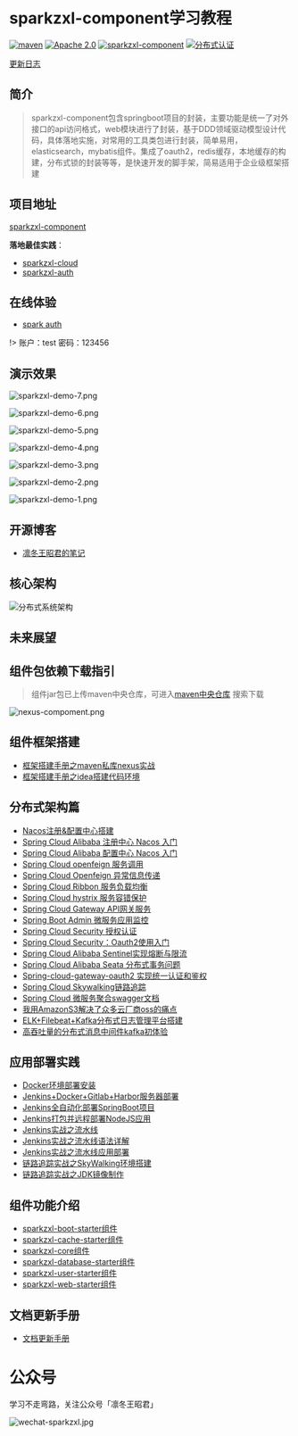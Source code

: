 # sparkzxl-component学习教程

<p>
<a href="https://search.maven.org/search?q=sparkzxl"><img src="https://img.shields.io/badge/sparkzxl--component-1.3-blue" alt="maven"></a>
<a href="https://www.apache.org/licenses/"><img src="https://img.shields.io/badge/license-Apache%202.0-blue" alt="Apache 2.0"></a>
<a href="https://github.com/sparkzxl/sparkzxl-component"><img src="https://img.shields.io/badge/组件-sparkzxl--component-orange" alt="sparkzxl-component"></a>
<a href="https://github.com/sparkzxl/sparkzxl-auth"><img src="https://img.shields.io/badge/分布式认证-sparkzxl--auth-success" alt="分布式认证"></a>
</p>

[更新日志](forward/CHANGELOG.md)

## 简介

> sparkzxl-component包含springboot项目的封装，主要功能是统一了对外接口的api访问格式，web模块进行了封装，基于DDD领域驱动模型设计代码，具体落地实施，对常用的工具类包进行封装，简单易用，elasticsearch，mybatis组件。集成了oauth2，redis缓存，本地缓存的构建，分布式锁的封装等等，是快速开发的脚手架，简易适用于企业级框架搭建

## 项目地址

[sparkzxl-component](https://github.com/sparkzxl/sparkzxl-component.git)

**落地最佳实践**：

- [sparkzxl-cloud](https://github.com/sparkzxl/sparkzxl-cloud.git)
- [sparkzxl-auth](https://github.com/sparkzxl/sparkzxl-auth.git)

## 在线体验

- [spark auth](http://119.45.182.28:3000/login)

!> 账户：test 密码：123456

## 演示效果

![sparkzxl-demo-7.png](https://oss.sparksys.top/images/sparkzxl-demo-7.png)

![sparkzxl-demo-6.png](https://oss.sparksys.top/images/sparkzxl-demo-6.png)

![sparkzxl-demo-5.png](https://oss.sparksys.top/images/sparkzxl-demo-5.png)

![sparkzxl-demo-4.png](https://oss.sparksys.top/images/sparkzxl-demo-4.png)

![sparkzxl-demo-3.png](https://oss.sparksys.top/images/sparkzxl-demo-3.png)

![sparkzxl-demo-2.png](https://oss.sparksys.top/images/sparkzxl-demo-2.png)

![sparkzxl-demo-1.png](https://oss.sparksys.top/images/sparkzxl-demo-1.png)

## 开源博客

- [凛冬王昭君的笔记](https://www.sparksys.top)

## 核心架构

![分布式系统架构](https://oss.sparksys.top/sparkzxl-component/distributed-architecture.jpg)

## 未来展望

## 组件包依赖下载指引

> 组件jar包已上传maven中央仓库，可进入[maven中央仓库](https://search.maven.org/) 搜索下载

![nexus-compoment.png](https://oss.sparksys.top/sparkzxl-component/nexus-compoment.png)

## 组件框架搭建

- [框架搭建手册之maven私库nexus实战](forward/framework/框架搭建手册之maven私库nexus实战.md)
- [框架搭建手册之idea搭建代码环境](forward/framework/框架搭建手册之idea搭建代码环境.md)

## 分布式架构篇

- [Nacos注册&配置中心搭建](forward/distributed/分布式架构之Nacos注册&配置中心搭建.md)
- [Spring Cloud Alibaba 注册中心 Nacos 入门](forward/distributed/分布式架构之SpringCloudAlibaba注册中心Nacos入门.md)
- [Spring Cloud Alibaba 配置中心 Nacos 入门](forward/distributed/分布式架构之SpringCloudAlibaba配置中心Nacos入门.md)
- [Spring Cloud openfeign 服务调用](forward/222)
- [Spring Cloud Openfeign 异常信息传递](forward/distributed/SpringCloudOpenfeign异常信息传递.md)
- [Spring Cloud Ribbon 服务负载均衡](forward/222)
- [Spring Cloud hystrix 服务容错保护](forward/222)
- [Spring Cloud Gateway API网关服务](forward/222)
- [Spring Boot Admin 微服务应用监控](forward/222)
- [Spring Cloud Security 授权认证](forward/222)
- [Spring Cloud Security：Oauth2使用入门](forward/222)
- [Spring Cloud Alibaba Sentinel实现熔断与限流](forward/222)
- [Spring Cloud Alibaba Seata 分布式事务问题](forward/222)
- [Spring-cloud-gateway-oauth2 实现统一认证和鉴权](forward/222)
- [Spring Cloud Skywalking链路追踪](forward/222)
- [Spring Cloud 微服务聚合swagger文档](forward/222)
- [我用AmazonS3解决了众多云厂商oss的痛点](forward/distributed/我用AmazonS3解决了众多云厂商oss的痛点.md)
- [ELK+Filebeat+Kafka分布式日志管理平台搭建](forward/distributed/分布式架构之ELK+Filebeat+Kafka分布式日志管理平台搭建.md)
- [高吞吐量的分布式消息中间件kafka初体验](forward/222.md)

## 应用部署实践

- [Docker环境部署安装](forward/deploy/Docker环境部署安装.md)
- [Jenkins+Docker+Gitlab+Harbor服务器部署](forward/deploy/Jenkins+Docker+Gitlab+Harbor服务器部署.md)
- [Jenkins全自动化部署SpringBoot项目](forward/deploy/Jenkins全自动化部署SpringBoot项目.md)
- [Jenkins打包并远程部署NodeJS应用](forward/deploy/Jenkins打包并远程部署NodeJS应用.md)
- [Jenkins实战之流水线](forward/deploy/Jenkins实战之流水线.md)
- [Jenkins实战之流水线语法详解](forward/deploy/Jenkins实战之流水线语法详解.md)
- [Jenkins实战之流水线应用部署](forward/deploy/Jenkins实战之流水线应用部署.md)
- [链路追踪实战之SkyWalking环境搭建](forward/distributed/链路追踪实战之SkyWalking环境搭建.md)
- [链路追踪实战之JDK镜像制作](forward/distributed/链路追踪实战之JDK镜像制作.md)

## 组件功能介绍

- [sparkzxl-boot-starter组件](forward/component/sparkzxl-boot.md)
- [sparkzxl-cache-starter组件](forward/component/sparkzxl-cache.md)
- [sparkzxl-core组件](forward/component/sparkzxl-core.md)
- [sparkzxl-database-starter组件](forward/component/sparkzxl-database.md)
- [sparkzxl-user-starter组件](forward/component/sparkzxl-user.md)
- [sparkzxl-web-starter组件](forward/component/sparkzxl-web.md)

## 文档更新手册

- [文档更新手册](forward/文档更新手册.md)

# 公众号

学习不走弯路，关注公众号「凛冬王昭君」

![wechat-sparkzxl.jpg](https://oss.sparksys.top/sparkzxl-component/wechat-sparkzxl.jpg)
